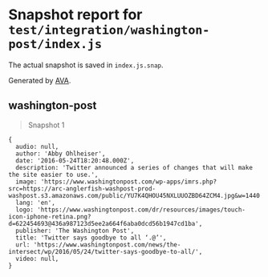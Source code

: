 # Snapshot report for `test/integration/washington-post/index.js`

The actual snapshot is saved in `index.js.snap`.

Generated by [AVA](https://avajs.dev).

## washington-post

> Snapshot 1

    {
      audio: null,
      author: 'Abby Ohlheiser',
      date: '2016-05-24T18:20:48.000Z',
      description: 'Twitter announced a series of changes that will make the site easier to use.',
      image: 'https://www.washingtonpost.com/wp-apps/imrs.php?src=https://arc-anglerfish-washpost-prod-washpost.s3.amazonaws.com/public/YU7K4QHOU45NXLUUOZBD64ZCM4.jpg&w=1440',
      lang: 'en',
      logo: 'https://www.washingtonpost.com/dr/resources/images/touch-icon-iphone-retina.png?d=622454693@436a987123d5ee2a664f6aba0dcd56b1947cd1ba',
      publisher: 'The Washington Post',
      title: 'Twitter says goodbye to all ‘.@’',
      url: 'https://www.washingtonpost.com/news/the-intersect/wp/2016/05/24/twitter-says-goodbye-to-all/',
      video: null,
    }
